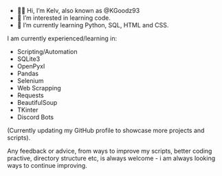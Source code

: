 - 👋🏾 Hi, I’m Kelv, also known as @KGoodz93
- 👀 I’m interested in learning code.
- 🌱 I’m currently learning Python, SQL, HTML and CSS.

I am currently experienced/learning in:

- Scripting/Automation
- SQLite3
- OpenPyxl
- Pandas
- Selenium
- Web Scrapping
- Requests
- BeautifulSoup
- TKinter
- Discord Bots

(Currently updating my GitHub profile to showcase more projects and scripts).

Any feedback or advice, from ways to improve my scripts, better coding practive, directory structure etc, is always welcome - i am always looking ways to continue improving.

<!---
KGoodz93/KGoodz93 is a ✨ special ✨ repository because its `README.md` (this file) appears on your GitHub profile.
You can click the Preview link to take a look at your changes.
--->
